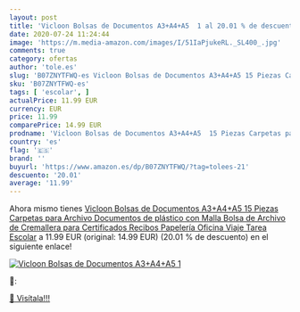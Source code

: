 ```yaml
---
layout: post
title: 'Vicloon Bolsas de Documentos A3+A4+A5  1 al 20.01 % de descuento'
date: 2020-07-24 11:24:44
image: 'https://m.media-amazon.com/images/I/51IaPjukeRL._SL400_.jpg'
comments: true
category: ofertas
author: 'tole.es'
slug: 'B07ZNYTFWQ-es Vicloon Bolsas de Documentos A3+A4+A5 15 Piezas Carpetas...'
sku: 'B07ZNYTFWQ-es'
tags: [ 'escolar', ]
actualPrice: 11.99 EUR
currency: EUR
price: 11.99
comparePrice: 14.99 EUR
prodname: 'Vicloon Bolsas de Documentos A3+A4+A5  15 Piezas Carpetas para Archivo Documentos de plástico con Malla  Bolsa de Archivo de Cremallera para Certificados Recibos Papelería Oficina Viaje Tarea Escolar'
country: 'es'
flag: '🇪🇸'
brand: ''
buyurl: 'https://www.amazon.es/dp/B07ZNYTFWQ/?tag=tolees-21'
descuento: '20.01'
average: '11.99'
---
```


Ahora mismo tienes [Vicloon Bolsas de Documentos A3+A4+A5  15 Piezas Carpetas para Archivo Documentos de plástico con Malla  Bolsa de Archivo de Cremallera para Certificados Recibos Papelería Oficina Viaje Tarea Escolar](https://www.amazon.es/dp/B07ZNYTFWQ/?tag=tolees-21) a 11.99 EUR (original: 14.99 EUR) (20.01 %  de descuento) en el siguiente enlace!

[![Vicloon Bolsas de Documentos A3+A4+A5  1](https://m.media-amazon.com/images/I/51IaPjukeRL._SL400_.jpg)](https://www.amazon.es/dp/B07ZNYTFWQ/?tag=tolees-21)

🔎:


[🛒 Visítala!!!](https://www.amazon.es/dp/B07ZNYTFWQ/?tag=tolees-21)
